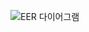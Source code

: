 ![EER 다이어그램](https://user-images.githubusercontent.com/41175122/70204897-8a70b780-1765-11ea-9d50-63671b4a1b8f.PNG)

